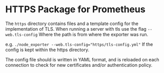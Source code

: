 # HTTPS Package for Prometheus

The `https` directory contains files and a template config for the implementation of TLS.
When running a server with tls use the flag `--web.tls-config`
Where the path is from where the exporter was run.

e.g. `./node_exporter --web.tls-config="https/tls-config.yml"`
If the config is kept within the https directory.

The config file should is written in YAML format, and is reloaded on each connection to check for new certificates and/or authentication policy.